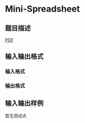 # Mini-Spreadsheet

## 题目描述

[problemUrl]: https://uva.onlinejudge.org/index.php?option=com_onlinejudge&Itemid=8&category=247&page=show_problem&problem=4040

[PDF](https://uva.onlinejudge.org/external/12/p1294.pdf)

## 输入输出格式

### 输入格式

### 输出格式

## 输入输出样例

暂无测试点


